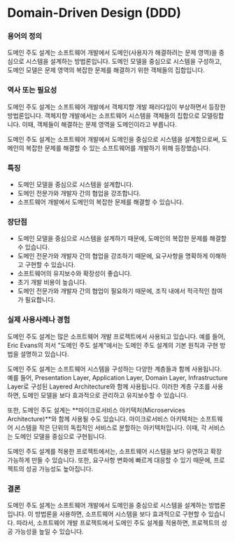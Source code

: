 # Domain-Driven Design (DDD)

### 용어의 정의

도메인 주도 설계는 소프트웨어 개발에서 도메인(사용자가 해결하려는 문제 영역)을 중심으로 시스템을 설계하는 방법론입니다. 도메인 모델을 중심으로 시스템을 구성하고, 도메인 모델은 문제 영역의 복잡한 문제를 해결하기 위한 객체들의 집합입니다.

### 역사 또는 필요성

도메인 주도 설계는 소프트웨어 개발에서 객체지향 개발 패러다임이 부상하면서 등장한 방법론입니다. 객체지향 개발에서는 소프트웨어 시스템을 객체들의 집합으로 모델링합니다. 이때, 객체들이 해결하는 문제 영역을 도메인이라고 부릅니다.

도메인 주도 설계는 소프트웨어 개발에서 도메인을 중심으로 시스템을 설계함으로써, 도메인의 복잡한 문제를 해결할 수 있는 소프트웨어를 개발하기 위해 등장했습니다.

### 특징

* 도메인 모델을 중심으로 시스템을 설계합니다.
* 도메인 전문가와 개발자 간의 협업을 강조합니다.
* 소프트웨어 개발에서 도메인의 복잡한 문제를 해결할 수 있습니다.

### 장단점

* 도메인 모델을 중심으로 시스템을 설계하기 때문에, 도메인의 복잡한 문제를 해결할 수 있습니다.
* 도메인 전문가와 개발자 간의 협업을 강조하기 때문에, 요구사항을 명확하게 이해하고 구현할 수 있습니다.
* 소프트웨어의 유지보수와 확장성이 좋습니다.
* 초기 개발 비용이 높습니다.
* 도메인 전문가와 개발자 간의 협업이 필요하기 때문에, 조직 내에서 적극적인 참여가 필요합니다.

### 실제 사용사례나 경험

도메인 주도 설계는 많은 소프트웨어 개발 프로젝트에서 사용되고 있습니다. 예를 들어, Eric Evans의 저서 "도메인 주도 설계"에서는 도메인 주도 설계의 기본 원칙과 구현 방법을 설명하고 있습니다.

도메인 주도 설계는 소프트웨어 시스템을 구성하는 다양한 계층들과 함께 사용됩니다. 예를 들어, Presentation Layer, Application Layer, Domain Layer, Infrastructure Layer로 구성된 Layered Architecture와 함께 사용됩니다. 이러한 계층 구조를 사용하면, 도메인 모델을 보다 효과적으로 관리하고 유지보수할 수 있습니다.

또한, 도메인 주도 설계는 **마이크로서비스 아키텍처(Microservices Architecture)**와 함께 사용될 수도 있습니다. 마이크로서비스 아키텍처는 소프트웨어 시스템을 작은 단위의 독립적인 서비스로 분할하는 아키텍처입니다. 이때, 각 서비스는 도메인 모델을 중심으로 구현됩니다.

도메인 주도 설계를 적용한 프로젝트에서는, 소프트웨어 시스템을 보다 유연하고 확장 가능하게 만들 수 있습니다. 또한, 요구사항 변화에 빠르게 대응할 수 있기 때문에, 프로젝트의 성공 가능성도 높아집니다.

### 결론

도메인 주도 설계는 소프트웨어 개발에서 도메인을 중심으로 시스템을 설계하는 방법론입니다. 이 방법론을 사용하면, 소프트웨어 시스템을 보다 효과적으로 구현할 수 있습니다. 따라서, 소프트웨어 개발 프로젝트에서 도메인 주도 설계를 적용하면, 프로젝트의 성공 가능성을 높일 수 있습니다.
